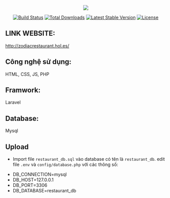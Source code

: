 <p align="center"><img src="https://laravel.com/assets/img/components/logo-laravel.svg"></p>

<p align="center">
<a href="https://travis-ci.org/laravel/framework"><img src="https://travis-ci.org/laravel/framework.svg" alt="Build Status"></a>
<a href="https://packagist.org/packages/laravel/framework"><img src="https://poser.pugx.org/laravel/framework/d/total.svg" alt="Total Downloads"></a>
<a href="https://packagist.org/packages/laravel/framework"><img src="https://poser.pugx.org/laravel/framework/v/stable.svg" alt="Latest Stable Version"></a>
<a href="https://packagist.org/packages/laravel/framework"><img src="https://poser.pugx.org/laravel/framework/license.svg" alt="License"></a>
</p>

## LINK WEBSITE: 
  http://zodiacrestaurant.hol.es/ 
  
## Công nghệ sử dụng:
  HTML, CSS, JS, PHP
## Framwork:
  Laravel
## Database:
  Mysql
## Upload
 - Import file ```restaurant_db.sql``` vào database có tên là ```restaurant_db```. edit file ```.env``` và ```config/database.php``` với các thông số:   
 <ul>
  <li>DB_CONNECTION=mysql</li>
  <li>DB_HOST=127.0.0.1</li>
  <li>DB_PORT=3306</li>
  <li>DB_DATABASE=restaurant_db</li>
 </ul>
